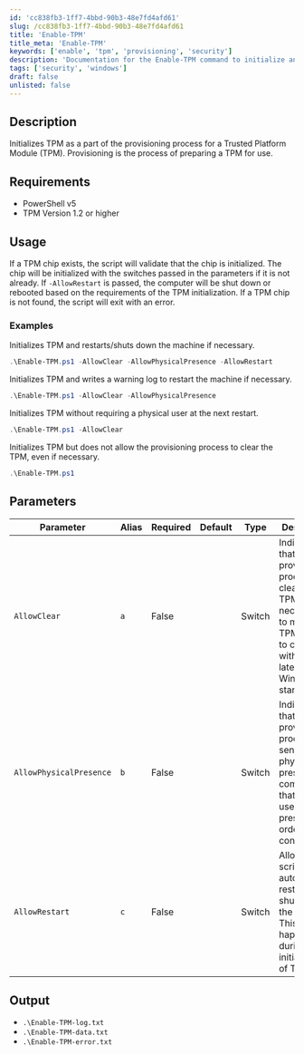 ```yaml
---
id: 'cc838fb3-1ff7-4bbd-90b3-48e7fd4afd61'
slug: /cc838fb3-1ff7-4bbd-90b3-48e7fd4afd61
title: 'Enable-TPM'
title_meta: 'Enable-TPM'
keywords: ['enable', 'tpm', 'provisioning', 'security']
description: 'Documentation for the Enable-TPM command to initialize and provision a Trusted Platform Module (TPM).'
tags: ['security', 'windows']
draft: false
unlisted: false
---
```


## Description
Initializes TPM as a part of the provisioning process for a Trusted Platform Module (TPM). Provisioning is the process of preparing a TPM for use.

## Requirements
- PowerShell v5
- TPM Version 1.2 or higher

## Usage
If a TPM chip exists, the script will validate that the chip is initialized. The chip will be initialized with the switches passed in the parameters if it is not already. If `-AllowRestart` is passed, the computer will be shut down or rebooted based on the requirements of the TPM initialization. If a TPM chip is not found, the script will exit with an error.

### Examples
Initializes TPM and restarts/shuts down the machine if necessary.
```powershell
.\Enable-TPM.ps1 -AllowClear -AllowPhysicalPresence -AllowRestart
```

Initializes TPM and writes a warning log to restart the machine if necessary.
```powershell
.\Enable-TPM.ps1 -AllowClear -AllowPhysicalPresence
```

Initializes TPM without requiring a physical user at the next restart.
```powershell
.\Enable-TPM.ps1 -AllowClear
```

Initializes TPM but does not allow the provisioning process to clear the TPM, even if necessary.
```powershell
.\Enable-TPM.ps1
```

## Parameters
| Parameter                     | Alias | Required | Default | Type   | Description                                                                                             |
| ----------------------------- | ----- | -------- | ------- | ------ | ------------------------------------------------------------------------------------------------------- |
| `AllowClear`                  | `a`   | False    |         | Switch | Indicates that the provisioning process clears the TPM, if necessary, to move the TPM closer to complying with the latest Windows standards. |
| `AllowPhysicalPresence`       | `b`   | False    |         | Switch | Indicates that the provisioning process may send physical presence commands that require a user to be present in order to continue. |
| `AllowRestart`                | `c`   | False    |         | Switch | Allows the script to automatically restart or shut down the machine. This can happen during the initialization of TPM. |

## Output
- `.\Enable-TPM-log.txt`
- `.\Enable-TPM-data.txt`
- `.\Enable-TPM-error.txt`


